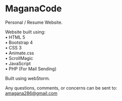 # MaganaCode

Personal / Resume Website.

Website built using: <br />
  • HTML 5 <br />
  • Bootstrap 4 <br />
  • CSS 3 <br />
  • Animate.css <br />
  • ScrollMagic <br />
  • JavaScript <br />
  • PHP (For Mail Sending) <br />
  
Built using webStorm.

Any questions, comments, or concerns can be sent to: amagana286@gmail.com

